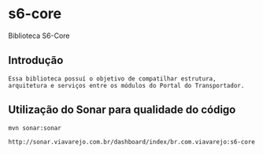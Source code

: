s6-core
====================
Biblioteca S6-Core

Introdução
------------

	Essa biblioteca possuí o objetivo de compatilhar estrutura, arquitetura e serviços entre os módulos do Portal do Transportador.
	
Utilização do Sonar para qualidade do código
-------------------------------------------------------------------	

	mvn sonar:sonar
	
	http://sonar.viavarejo.com.br/dashboard/index/br.com.viavarejo:s6-core
